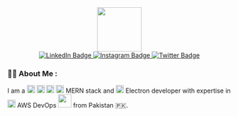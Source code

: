 

<div id="header" align="center">
  <img src="https://media.giphy.com/media/M9gbBd9nbDrOTu1Mqx/giphy.gif" width="100"/>

  <div id="badges">
    <a href="https://www.linkedin.com/in/salmankarim64/">
      <img src="https://img.shields.io/badge/LinkedIn-blue?style=for-the-badge&logo=linkedin&logoColor=white" alt="LinkedIn Badge"/>
    </a>
    <a href="https://www.instagram.com/salmankarim64/">
      <img src="https://img.shields.io/badge/Instagram-ff69b4?style=for-the-badge&logo=instagram&logoColor=white" alt="Instagram Badge"/>
    </a>
    <a href="https://twitter.com/Salmankarim64">
      <img src="https://img.shields.io/badge/Twitter-blue?style=for-the-badge&logo=twitter&logoColor=white" alt="Twitter Badge"/>
     </a>
  </div>
  
  <div><img src="https://komarev.com/ghpvc/?username=salmankarim64&style=flat-square&color=blue" alt=""/>
</div>
</div>


### :technologist: About Me : 
I am a 
  <img src="https://cdn.jsdelivr.net/gh/devicons/devicon/icons/mongodb/mongodb-original.svg" width="18"/> 
  <img src="https://cdn.jsdelivr.net/gh/devicons/devicon/icons/express/express-original.svg" width="18" />
  <img src="https://cdn.jsdelivr.net/gh/devicons/devicon/icons/react/react-original.svg"  width="18"/>
  <img src="https://cdn.jsdelivr.net/gh/devicons/devicon/icons/nodejs/nodejs-original.svg" width="18" /> MERN stack and <img src="https://cdn.jsdelivr.net/gh/devicons/devicon/icons/electron/electron-original.svg"  width="18" /> Electron developer with expertise in 
           <img src="https://cdn.jsdelivr.net/gh/devicons/devicon/icons/amazonwebservices/amazonwebservices-original.svg" width="18"/>
          AWS DevOps <img src="https://media.giphy.com/media/WUlplcMpOCEmTGBtBW/giphy.gif" width="30"> from Pakistan 🇵🇰. 

<!-- I am a <img src="https://media.giphy.com/media/WUlplcMpOCEmTGBtBW/giphy.gif" width="30"> developer based in Pakistan with extensive experience in  <img src="https://cdn.jsdelivr.net/gh/devicons/devicon/icons/mongodb/mongodb-original.svg" width="18"/> 
  <img src="https://cdn.jsdelivr.net/gh/devicons/devicon/icons/express/express-original.svg" width="18" />
  <img src="https://cdn.jsdelivr.net/gh/devicons/devicon/icons/react/react-original.svg"  width="18"/>
  <img src="https://cdn.jsdelivr.net/gh/devicons/devicon/icons/nodejs/nodejs-original.svg" width="18" /> MERN stack and <img src="https://cdn.jsdelivr.net/gh/devicons/devicon/icons/electron/electron-original.svg"  width="18" /> Electron development. Additionally, I have expertise in  <img src="https://media.giphy.com/media/WUlplcMpOCEmTGBtBW/giphy.gif" width="30"> AWS DevOps, enabling me to build and deploy scalable web applications efficiently."
 -->
<!--
**salmankarim64/salmankarim64** is a ✨ _special_ ✨ repository because its `README.md` (this file) appears on your GitHub profile.

Here are some ideas to get you started:

- 🔭 I’m currently working on ...
- 🌱 I’m currently learning ...
- 👯 I’m looking to collaborate on ...
- 🤔 I’m looking for help with ...
- 💬 Ask me about ...
- 📫 How to reach me: ...
- 😄 Pronouns: ...
- ⚡ Fun fact: ...
-->
